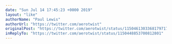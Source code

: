 ```yaml
---
date: "Sun Jul 14 17:45:23 +0000 2019"
layout: "like"
authorName: "Paul Lewis"
authorUrl: "https://twitter.com/aerotwist"
originalPost: "https://twitter.com/aerotwist/status/1150461303368179717"
inReplyTo: "https://twitter.com/aerotwist/status/1150448853700812801"
---
```

